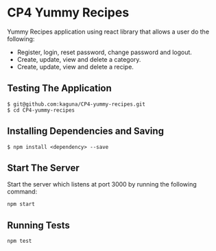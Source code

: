 # CP4 Yummy Recipes

Yummy Recipes application using react library that allows a user do the following:

- Register, login, reset password, change password and logout.
- Create, update, view and delete a category.
- Create, update, view and delete a recipe.

## Testing The Application


```
$ git@github.com:kaguna/CP4-yummy-recipes.git
$ cd CP4-yummy-recipes
```

## Installing Dependencies and Saving
```
$ npm install <dependency> --save
```

## Start The Server
Start the server which listens at port 3000 by running the following command:
```
npm start
```

## Running Tests
```
npm test